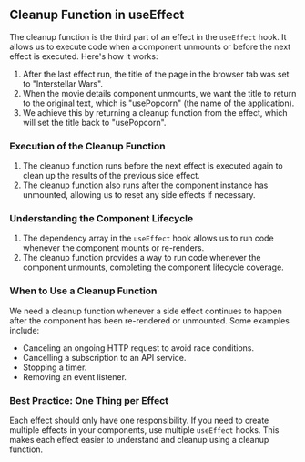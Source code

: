 ## Cleanup Function in useEffect

The cleanup function is the third part of an effect in the `useEffect` hook. It allows us to execute code when a component unmounts or before the next effect is executed. Here's how it works:

1. After the last effect run, the title of the page in the browser tab was set to "Interstellar Wars".
2. When the movie details component unmounts, we want the title to return to the original text, which is "usePopcorn" (the name of the application).
3. We achieve this by returning a cleanup function from the effect, which will set the title back to "usePopcorn".

### Execution of the Cleanup Function

1. The cleanup function runs before the next effect is executed again to clean up the results of the previous side effect.
2. The cleanup function also runs after the component instance has unmounted, allowing us to reset any side effects if necessary.

### Understanding the Component Lifecycle

1. The dependency array in the `useEffect` hook allows us to run code whenever the component mounts or re-renders.
2. The cleanup function provides a way to run code whenever the component unmounts, completing the component lifecycle coverage.

### When to Use a Cleanup Function

We need a cleanup function whenever a side effect continues to happen after the component has been re-rendered or unmounted. Some examples include:

- Canceling an ongoing HTTP request to avoid race conditions.
- Cancelling a subscription to an API service.
- Stopping a timer.
- Removing an event listener.

### Best Practice: One Thing per Effect

Each effect should only have one responsibility. If you need to create multiple effects in your components, use multiple `useEffect` hooks. This makes each effect easier to understand and cleanup using a cleanup function.
